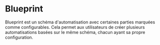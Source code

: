 # Blueprint
Blueprint est un schéma d'automatisation avec certaines parties marquées comme configurables. Cela permet aux utilisateurs de créer plusieurs automatisations basées sur le même schéma, chacun ayant sa propre configuration.
